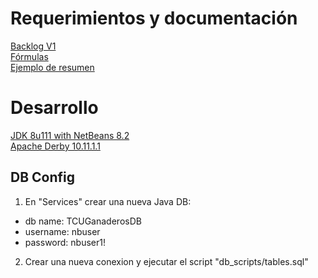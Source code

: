 # Requerimientos y documentación
[Backlog V1](https://docs.google.com/spreadsheets/d/16900VGZQvQHVD9QliZ60n0x0i2zxCgnnRMhlaWCX_JE/edit?usp=sharing)  
[Fórmulas](https://docs.google.com/document/d/1_gnqUs1Gv67yk7aHHCuyBxOhDsO_7GI_xkysTHWMQ00/edit?usp=sharing)  
[Ejemplo de resumen](https://drive.google.com/file/d/1oJ3b89nYVas0QWW1pcnuk3SY7PDyT1MS/view?usp=sharing)  

# Desarrollo
[JDK 8u111 with NetBeans 8.2](https://www.oracle.com/technetwork/java/javase/downloads/jdk-netbeans-jsp-3413139-esa.html)  
[Apache Derby 10.11.1.1](http://db.apache.org/derby/)  

## DB Config
1. En "Services" crear una nueva Java DB:
- db name: TCUGanaderosDB
- username: nbuser
- password: nbuser1!
2. Crear una nueva conexion y ejecutar el script "db_scripts/tables.sql"  
